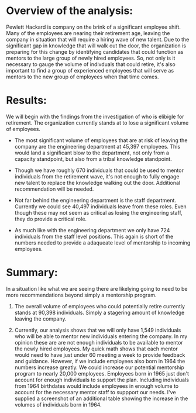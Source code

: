 #  Overview of the analysis:

Pewlett Hackard is company on the brink of a significant employee shift.  Many of the employees are nearing their retirement age, leaving the company in situation that will require a hiring wave of new talent.  Due to the significant gap in knowledge that will walk out the door, the organization is preparing
for this change by identifying candidates that could function as mentors to the large group of newly hired employees.  So, not only is it necessary to gauge the volume of indivduals that could retire, it's also important to find a group of experienced employees that will serve as mentors to the new
group of employees when that time comes.

#  Results:

We will begin with the findings from the investigation of who is elibigle for retirement.  The organization currently stands at to lose a significant volume of employees.  

 - The most significant volume of employees that are at risk of leaving the company are the engineering department at 45,397 employees.  This would land a significant blow to the department, not only from a capacity standpoint, but also from a tribal knowledge standpoint.
 - Though we have roughly 670 individuals that could be used to mentor individuals from the retirement wave, it's not enough to fully engage new talent to replace the knowledge walking out the door.  Additional recommendation will be needed.

 - Not far behind the engineering department is the staff department.  Currently we could see 40,497 individuals leave from these roles.  Even though these may not seem as critical as losing the engineering staff, they do provide a critical role.  
 - As much like with the engineering department	we only have 724 individuals from the staff level positions.  This again is short of the numbers needed to provide a adaqueate level of mentorship to incoming employees.


#  Summary:

In a situation like what we are seeing there are likelying going to need to be more recommendations beyond simply a mentorship program.  

  1.  The overall volume of employees who could potentially retire currently stands at 90,398 individuals.  Simply a stagering amount of knowledge leaving the company.  

  2.  Currently, our analysis shows that we will only have 1,549 individuals who will be able to mentor new individuals entering the company.   In my opinion these are are not enough individuals to be available to mentor the newly hired employees.  My quick math shows that each mentor would 
      need to have just under 60 meeting a week to provide feedback and guidance.  However, if we include employees also born in 1964 the numbers increase greatly.  We could increase our potential mentorship program to nearly 20,000 employees. 
      Employees born in 1965 just don't account for enough individuals to support the plan.  Including individuals from 1964 birthdates would include employees in enough volume to account for the necessary mentor staff to suppport our needs. I've supplied a screenshot of an additional table showing the increase in 
      the volumes of individuals born in 1964.
